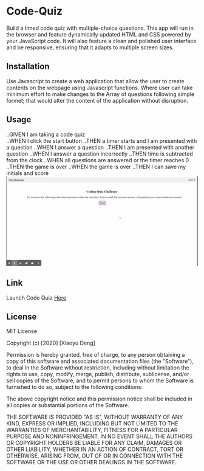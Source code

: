 # Code-Quiz
Build a timed code quiz with multiple-choice questions. This app will run in the browser and feature dynamically updated HTML and CSS powered by your JavaScript code. It will also feature a clean and polished user interface and be responsive, ensuring that it adapts to multiple screen sizes.

## Installation
Use Javascript to create a web application that allow the user to create contents on the webpage using Javascript functions.
Where user can take minimum effort to make changes to the Array of questions following simple formet; 
that would alter the content of the application without disruption.

## Usage
..GIVEN I am taking a code quiz  
..WHEN I click the start button
..THEN a timer starts and I am presented with a question
..WHEN I answer a question
..THEN I am presented with another question
..WHEN I answer a question incorrectly
..THEN time is subtracted from the clock
..WHEN all questions are answered or the timer reaches 0
..THEN the game is over
..WHEN the game is over
..THEN I can save my initials and score
![webpage deployment](images/Coding-Quiz.gif)

## Link
Launch Code Quiz [Here](https://lionhatt.github.io/Code-Quiz/)

## License
MIT License

Copyright (c) [2020] [Xiaoyu Deng]

Permission is hereby granted, free of charge, to any person obtaining a copy
of this software and associated documentation files (the "Software"), to deal
in the Software without restriction, including without limitation the rights
to use, copy, modify, merge, publish, distribute, sublicense, and/or sell
copies of the Software, and to permit persons to whom the Software is
furnished to do so, subject to the following conditions:

The above copyright notice and this permission notice shall be included in all
copies or substantial portions of the Software.

THE SOFTWARE IS PROVIDED "AS IS", WITHOUT WARRANTY OF ANY KIND, EXPRESS OR
IMPLIED, INCLUDING BUT NOT LIMITED TO THE WARRANTIES OF MERCHANTABILITY,
FITNESS FOR A PARTICULAR PURPOSE AND NONINFRINGEMENT. IN NO EVENT SHALL THE
AUTHORS OR COPYRIGHT HOLDERS BE LIABLE FOR ANY CLAIM, DAMAGES OR OTHER
LIABILITY, WHETHER IN AN ACTION OF CONTRACT, TORT OR OTHERWISE, ARISING FROM,
OUT OF OR IN CONNECTION WITH THE SOFTWARE OR THE USE OR OTHER DEALINGS IN THE
SOFTWARE.
